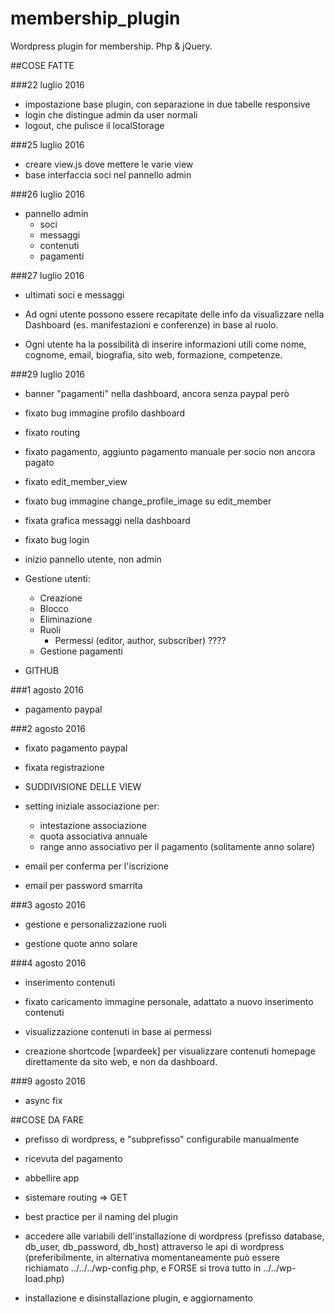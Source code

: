 # membership_plugin
Wordpress plugin for membership. Php &amp; jQuery.

##COSE FATTE

###22 luglio 2016

* impostazione base plugin, con separazione in due tabelle responsive
* login che distingue admin da user normali
* logout, che pulisce il localStorage

###25 luglio 2016

* creare view.js dove mettere le varie view
* base interfaccia soci nel pannello admin

###26 luglio 2016

* pannello admin
	- soci
	- messaggi
	- contenuti 
	- pagamenti

###27 luglio 2016

* ultimati soci e messaggi

* Ad ogni utente possono essere recapitate delle info da visualizzare nella Dashboard (es. manifestazioni e conferenze) in base al ruolo.

* Ogni utente ha la possibilità di inserire informazioni utili come nome, cognome, email, biografia, sito web, formazione, competenze.

###29 luglio 2016

* banner "pagamenti" nella dashboard, ancora senza paypal però
* fixato bug immagine profilo dashboard
* fixato routing
* fixato pagamento, aggiunto pagamento manuale per socio non ancora pagato
* fixato edit_member_view
* fixato bug immagine change_profile_image su edit_member
* fixata grafica messaggi nella dashboard
* fixato bug login

* inizio pannello utente, non admin

* Gestione utenti:
	- Creazione
	- Blocco
	- Eliminazione
	- Ruoli
		- Permessi (editor, author, subscriber) ????
	- Gestione pagamenti

* GITHUB

###1 agosto 2016

* pagamento paypal

###2 agosto 2016

* fixato pagamento paypal

* fixata registrazione

* SUDDIVISIONE DELLE VIEW

* setting iniziale associazione per:
	- intestazione associazione
	- quota associativa annuale
	- range anno associativo per il pagamento (solitamente anno solare)

* email per conferma per l'iscrizione
* email per password smarrita

###3 agosto 2016

* gestione e personalizzazione ruoli

* gestione quote anno solare

###4 agosto 2016

* inserimento contenuti

* fixato caricamento immagine personale, adattato a nuovo inserimento contenuti

* visualizzazione contenuti in base ai permessi

* creazione shortcode [wpardeek] per visualizzare contenuti homepage direttamente da sito web, e non da dashboard.

###9 agosto 2016

* async fix

##COSE DA FARE

* prefisso di wordpress, e "subprefisso" configurabile manualmente
* ricevuta del pagamento
* abbellire app

* sistemare routing => GET

* best practice per il naming del plugin
 
* accedere alle variabili dell'installazione di wordpress (prefisso database, db_user, db_password, db_host) attraverso le api di wordpress (preferibilmente, in alternativa momentaneamente può essere richiamato ../../../wp-config.php, e FORSE si trova tutto in ../../wp-load.php)

* installazione e disinstallazione plugin, e aggiornamento